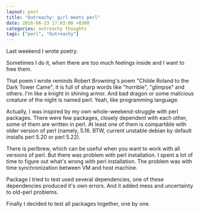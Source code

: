 ```yaml
---
layout: post
title: "Outreachy: girl meets perl"
date: 2016-06-23 17:03:00 +0300
categories: outreachy thoughts
tags: ["perl", "Outreachy"]
---
```

Last weekend I wrote poetry.

Sometimes I do it, when there are too much feelings inside and I want to free them.

That poem I wrote reminds Robert Browning's poem "Childe Roland to the Dark Tower Came", it is full of sharp words like "horrible", "glimpse" and others. I'm like a knight in shining armor. And bad dragon or some malicious creature of the night is named perl. Yeah, like programming language.

Actually, I was inspired by my own whole-weekend-struggle with perl packages.
There were few packages, closely dependent with each other, some of them are written in perl. At least one of them is compartible with older version of perl (namely, 5.16. BTW, current unstable debian by default installs perl 5.20 or perl 5.22).

There is perlbrew, which can be useful when you want to work with all versions of perl. But there was problem with perl installation. I spent a lot of time to figure out what's wrong with perl installation. The problem was with time synchronization between VM and host machine.

Package I tried to test used several dependencies, one of these dependencies produced it's own errors. And it added mess and uncertainty to old-perl problems.

Finally I decided to test all packages together, one by one.
